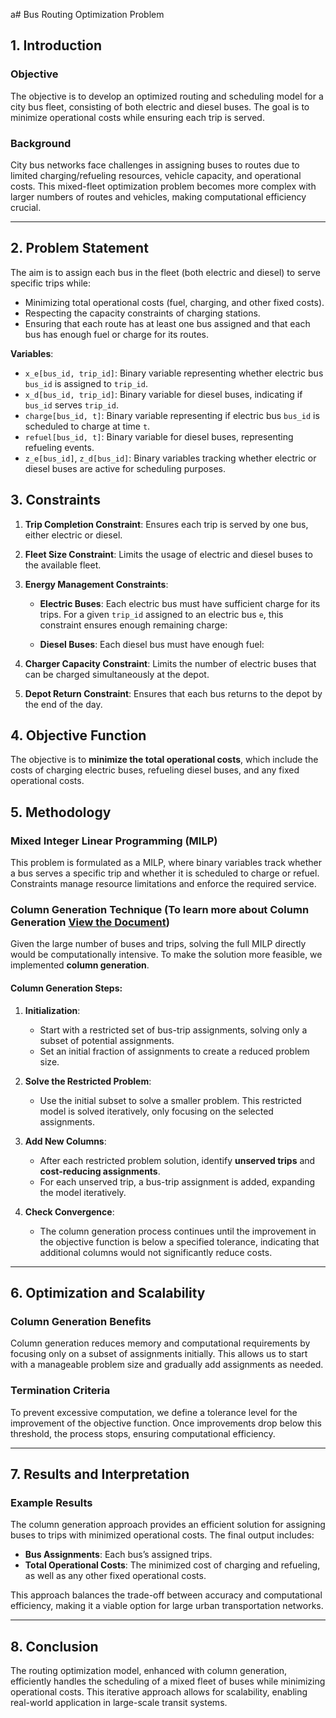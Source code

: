 a# Bus Routing Optimization Problem

## 1. Introduction

### Objective
The objective is to develop an optimized routing and scheduling model for a city bus fleet, consisting of both electric and diesel buses. The goal is to minimize operational costs while ensuring each trip is served.

### Background
City bus networks face challenges in assigning buses to routes due to limited charging/refueling resources, vehicle capacity, and operational costs. This mixed-fleet optimization problem becomes more complex with larger numbers of routes and vehicles, making computational efficiency crucial.

---

## 2. Problem Statement

The aim is to assign each bus in the fleet (both electric and diesel) to serve specific trips while:
- Minimizing total operational costs (fuel, charging, and other fixed costs).
- Respecting the capacity constraints of charging stations.
- Ensuring that each route has at least one bus assigned and that each bus has enough fuel or charge for its routes.

**Variables**:
- `x_e[bus_id, trip_id]`: Binary variable representing whether electric bus `bus_id` is assigned to `trip_id`.
- `x_d[bus_id, trip_id]`: Binary variable for diesel buses, indicating if `bus_id` serves `trip_id`.
- `charge[bus_id, t]`: Binary variable representing if electric bus `bus_id` is scheduled to charge at time `t`.
- `refuel[bus_id, t]`: Binary variable for diesel buses, representing refueling events.
- `z_e[bus_id]`, `z_d[bus_id]`: Binary variables tracking whether electric or diesel buses are active for scheduling purposes.


## 3. Constraints

1. **Trip Completion Constraint**: Ensures each trip is served by one bus, either electric or diesel.

2. **Fleet Size Constraint**: Limits the usage of electric and diesel buses to the available fleet.

3. **Energy Management Constraints**:
   - **Electric Buses**: Each electric bus must have sufficient charge for its trips. For a given `trip_id` assigned to an electric bus `e`, this constraint ensures enough remaining charge:

   - **Diesel Buses**: Each diesel bus must have enough fuel:

4. **Charger Capacity Constraint**: Limits the number of electric buses that can be charged simultaneously at the depot.

5. **Depot Return Constraint**: Ensures that each bus returns to the depot by the end of the day.


## 4. Objective Function

The objective is to **minimize the total operational costs**, which include the costs of charging electric buses, refueling diesel buses, and any fixed operational costs.

## 5. Methodology

### Mixed Integer Linear Programming (MILP)
This problem is formulated as a MILP, where binary variables track whether a bus serves a specific trip and whether it is scheduled to charge or refuel. Constraints manage resource limitations and enforce the required service.

### Column Generation Technique (To learn more about Column Generation [View the Document](./Documentation/ColumnGeneration.pdf))
Given the large number of buses and trips, solving the full MILP directly would be computationally intensive. To make the solution more feasible, we implemented **column generation**.

#### Column Generation Steps:
1. **Initialization**:
   - Start with a restricted set of bus-trip assignments, solving only a subset of potential assignments.
   - Set an initial fraction of assignments to create a reduced problem size.

2. **Solve the Restricted Problem**:
   - Use the initial subset to solve a smaller problem. This restricted model is solved iteratively, only focusing on the selected assignments.

3. **Add New Columns**:
   - After each restricted problem solution, identify **unserved trips** and **cost-reducing assignments**.
   - For each unserved trip, a bus-trip assignment is added, expanding the model iteratively.

4. **Check Convergence**:
   - The column generation process continues until the improvement in the objective function is below a specified tolerance, indicating that additional columns would not significantly reduce costs.

---

## 6. Optimization and Scalability

### Column Generation Benefits
Column generation reduces memory and computational requirements by focusing only on a subset of assignments initially. This allows us to start with a manageable problem size and gradually add assignments as needed.

### Termination Criteria
To prevent excessive computation, we define a tolerance level for the improvement of the objective function. Once improvements drop below this threshold, the process stops, ensuring computational efficiency.

---

## 7. Results and Interpretation

### Example Results
The column generation approach provides an efficient solution for assigning buses to trips with minimized operational costs. The final output includes:
- **Bus Assignments**: Each bus’s assigned trips.
- **Total Operational Costs**: The minimized cost of charging and refueling, as well as any other fixed operational costs.

This approach balances the trade-off between accuracy and computational efficiency, making it a viable option for large urban transportation networks.

---

## 8. Conclusion

The routing optimization model, enhanced with column generation, efficiently handles the scheduling of a mixed fleet of buses while minimizing operational costs. This iterative approach allows for scalability, enabling real-world application in large-scale transit systems.
